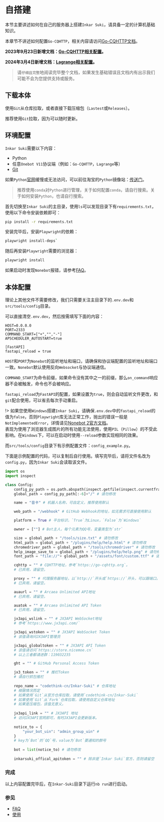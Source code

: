 # 自搭建

本节主要讲述如何在自己的服务器上搭建`Inkar Suki`，请具备一定的计算机基础知识。

本章节不讲述如何配置`Go-CQHTTP`，相关内容请访问[Go-CQHTTP文档](https://docs.go-cqhttp.org/guide/#go-cqhttp)。

**2023年9月23日新增文档：[Go-CQHTTP相关配置](https://inkar-suki.codethink.cn/Inkar-Suki-Docs/#/gocq)。**

**2024年3月4日新增文档：[Lagrange相关配置](https://inkar-suki.codethink.cn/Inkar-Suki-Docs/#/lagrange)。**

> 请`仔细且完整`地阅读完毕整个文档，如果发生基础错误且文档内有出示我们可能不会为您提供支持或服务。

## 下载本体

使用`Git`从仓库拉取，或者直接下载压缩包（`Lastest`或`Releases`）。

推荐使用`Git`拉取，因为可以随时更新。

## 环境配置

`Inkar Suki`需要以下内容：
* Python
* 任意`Onebot V11`协议端（例如：`Go-CQHTTP`，`Lagrange`等）
* [Git](https://git-scm.com/)

如果`Python`[官网](https://www.python.org)缓慢或无法访问，可以前往淘宝的`Python`镜像站：[传送门](https://registry.npmmirror.com/binary.html?path=python/)。

> 推荐使用`conda`对`Python`进行管理，关于如何配置`conda`，请自行搜索。关于如何安装`Python`，也请自行搜索。

首先切换至`Inkar Suki`的主目录，使用`ls`可以发现目录下有`requirements.txt`，使用以下命令安装依赖即可：
```bash
pip install -r requirements.txt
```

安装完毕后，安装`Playwright`的依赖：
```bash
playwright install-deps`
```

随后再安装`Playwright`需要的浏览器：
```bash
playwright install
```

如果启动时发现`Nonebot`报错，请参考[FAQ](/faq.md)。

## 本体配置

理论上其他文件不需要修改，我们只需要关注主目录下的`.env.dev`和`src/tools/config`目录。

可以直接清空`.env.dev`，然后按需填写下面的内容：
```
HOST=0.0.0.0
PORT=2333
COMMAND_START=["+","","-"]
APSCHEDULER_AUTOSTART=true

[FastAPI]
fastapi_reload = true
```

`HOST`和`PORT`为`Nonebot`的监听地址和端口，请确保和协议端配置的监听地址和端口一致。`Nonebot`默认使用反向`Websocket`与协议端通信。

`COMMAND_START`为命令前缀，如果命令没有其中之一的前缀，那么`on_command`响应器不会被触发，命令也不会被响应。

`fastapi_reload`为`FastAPI`的配置，如果设置为`true`，则会自动监听文件更改，和`git`配合使用，可以省去每次手动重启。

!> 如果您使用`Windows`搭建`Inkar Suki`，请确保`.env.dev`中的`fastapi_reload`的值为`false`，否则`Playwright`库无法正常工作，抛出的错误一般是`NotImplementedError`，详情请见[Nonebot 2官方文档](https://nonebot.dev/docs/advanced/driver#fastapi_reload)。<br>
表现为使用了浏览器生成图片的所有功能无法使用，使用`PIL`（`Pillow`）的不受此影响。在`Windows`下，可以在启动时使用`--reload`参数实现相同的效果。

而`src/tools/config`目录下有示例配置文件：`config_example.py`。

下面是示例配置的代码，可以复制后自行使用。填写完毕后，请将文件名改为`config.py`，因为`Inkar Suki`会读取该文件。

```python
import os
import inspect

class Config:
    config_py_path = os.path.abspath(inspect.getfile(inspect.currentframe()))[:-10] # 请勿修改
    global_path = config_py_path[:-6]+"/" # 请勿修改

    name = "音卡" # 机器人名称，可自定义，推荐使用默认

    web_path = "/webhook" # GitHub Webhook的地址，如无需求可直接使用默认

    platform = True # 平台标识，`True`为Linux，`False`为`Windows`

    owner = [""] # Bot主人，每个元素为QQ号，变量类型为`str`

    size = global_path + "/tools/size.txt" # 请勿修改
    html_path = global_path + "/plugins/help/help.html" # 请勿修改
    chromedriver_path = global_path + "/tools/chromedriver" # 请勿修改
    help_image_save_to = global_path + "/plugins/help/help.png" # 请勿修改
    font_path = "file://"+ global_path + "/assets/font/custom.ttf" # 请勿修改

    cqhttp = "" # CQHTTP地址，参考`https://go-cqhttp.org`。
    # 已弃用，请留空。

    proxy = "" # 代理服务器地址，以`http://`开头或`https://`开头，可以跟端口。
    # 已弃用，请留空。

    auaurl = "" # Arcaea Unlimited API地址
    # 已弃用，请留空。

    auatok = "" # Arcaea Unlimited API Token
    # 已弃用，请留空。

    jx3api_wslink = "" # JX3API WebSocket地址
    # 参考`https://www.jx3api.com/`

    jx3api_wstoken = "" # JX3API WebSocket Token
    # 该值请询问JX3API管理员

    jx3api_globaltoken = "" # JX3API API Token
    # 该值请访问`https://store.nicemoe.cn`
    # 以上三者都请进群：119032235

    ght = "" # GitHub Personal Access Token

    jx3_token = "" # 推栏Token
    # 请自行抓包推栏
    
    repo_name = "codethink-cn/Inkar-Suki" # 仓库地址
    # 根据情况而定
    # 如果使用`Git`从官方仓库拉取，请使用`codethink-cn/Inkar-Suki`
    # 如果使用`Git`从`Fork`仓库拉取，请使用自定义仓库地址
    # 如果是压缩包，该值无意义。
    
    jx3api_link = "" # JX3API 地址
    # 访问JX3API官网即可，有时JX3API会更新版本。
    
    notice_to = {
        "your_bot_uin": "admin_group_uin" # 
    }
    # key为`Bot`的`QQ`号，value为`Bot`要通知的群号
    
    bot = list(notice_to) # 请勿修改
    
    inkarsuki_offical_apitoken = "" # 除非是`Inkar Suki`官方，否则请留空
```

### 完成

以上内容配置完毕后，在`Inkar-Suki`目录下运行`nb run`进行启动。

### 参见

* [FAQ](/faq)
* [使用](/usage)